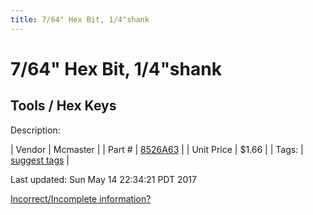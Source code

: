 ```yaml
---
title: 7/64" Hex Bit, 1/4"shank
---
```


# 7/64" Hex Bit, 1/4"shank
## Tools / Hex Keys
Description: 	 

| Vendor | Mcmaster | 
| Part # | [8526A63](https://www.mcmaster.com/#8526A63) | 
| Unit Price | $1.66 | 
| Tags: | [suggest tags](https://docs.google.com/forms/d/e/1FAIpQLSeWyY8v3RgOty-MyWmh9U0iivNYN_molChYyS-0U-o-kOAv_g/viewform) | 

Last updated: Sun May 14 22:34:21 PDT 2017

 [Incorrect/Incomplete information?](https://docs.google.com/forms/d/e/1FAIpQLSeWyY8v3RgOty-MyWmh9U0iivNYN_molChYyS-0U-o-kOAv_g/viewform)